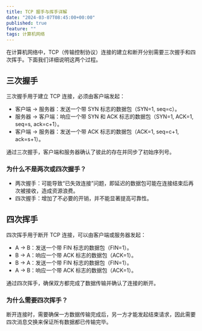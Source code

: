 ```yaml
---
title: TCP 握手与挥手详解
date: "2024-03-07T08:45:00+00:00"
published: true
feature: ""
tags: 计算机网络
---
```


在计算机网络中，TCP（传输控制协议）连接的建立和断开分别需要三次握手和四次挥手。下面我们详细说明这两个过程。

## 三次握手

三次握手用于建立 TCP 连接，必须由客户端发起：

- 客户端 -> 服务器：发送一个带 SYN 标志的数据包（SYN=1, seq=c）。
- 服务器 -> 客户端：响应一个带 SYN 和 ACK 标志的数据包（SYN=1, ACK=1, seq=s, ack=c+1）。
- 客户端 -> 服务器：发送一个带 ACK 标志的数据包（ACK=1, seq=c+1, ack=s+1）。

通过三次握手，客户端和服务器确认了彼此的存在并同步了初始序列号。

### 为什么不是两次或四次握手？

- 两次握手：可能导致“已失效连接”问题，即延迟的数据包可能在连接结束后再次被接收，造成资源浪费。
- 四次握手：增加了不必要的开销，并不能显著提高可靠性。

## 四次挥手

四次挥手用于断开 TCP 连接，可以由客户端或服务器发起：

- A -> B：发送一个带 FIN 标志的数据包（FIN=1）。
- B -> A：响应一个带 ACK 标志的数据包（ACK=1）。
- B -> A：发送一个带 FIN 标志的数据包（FIN=1）。
- A -> B：响应一个带 ACK 标志的数据包（ACK=1）。

通过四次挥手，确保双方都完成了数据传输并确认了连接的断开。

### 为什么需要四次挥手？

断开连接时，需要确保一方数据传输完成后，另一方才能发起结束请求，因此需要四次消息交换来保证所有数据都已传输完毕。
